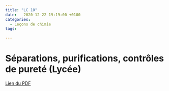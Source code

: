 ```yaml
---
title: "LC 10"
date:   2020-12-22 19:19:00 +0100
categories:
  - Leçons de chimie
tags:

---
```

# Séparations, purifications, contrôles de pureté (Lycée)

[Lien du PDF](/assets/pdf/LC16.pdf)

<object class="pdf fitvidsignore" data="/assets/pdf/LC16.pdf" type="application/pdf"></object>
